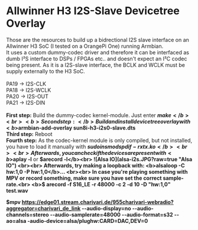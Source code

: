 # Allwinner H3 I2S-Slave Devicetree Overlay
Those are the resources to build up a bidrectional I2S slave interface on an Allwinner H3 SoC (I tested on a OrangePi One) running Armbian. <br>
It uses a custom dummy-codec driver and therefore it can be interfaced as dumb I²S interface to DSPs / FPGAs etc.. and doesn't expect an I²C codec being present. As it is a I2S-slave interface, the BCLK and WCLK must be supply externally to the H3 SoC.<br><br>
PA19 -> I2S-CLK<br>
PA18 -> I2S-WCLK<br>
PA20 -> I2S-OUT<br>
PA21 -> I2S-DIN
<br><br>
<b>First step:</b> Build the dummy-codec kernel-module. Just enter <b>$make</b> <br>
<b>Second step:</b> Build and install devicetree overlay with  <b>$armbian-add-overlay sun8i-h3-i2s0-slave.dts</b><br>
<b>Third step:</b> Reboot<br>
<b>Fourth step:</b> As the codec-kernel module is only compiled, but not installed, you have to load it manually with <b>$sudo insmod spdif-rxtx.ko</b><br><br>
Afterwards, you can check if the devices are present with <b>$aplay -l</b> or <b>$arecord -l</b><br>
![Alsa IO](alsa-i2s.JPG?raw=true "Alsa IO")
<br><br>
Afterwards, try making a loopback with: <b>alsaloop -C hw:1,0 -P hw:1,0</b>...
<br><br>
In case you're playing something with MPV or record something, make sure you have set the correct sample-rate.<br>
<b>$ arecord -f S16_LE -r 48000 -c 2 -d 10 -D "hw:1,0" test.wav</b><br>

<b>$mpv https://edge01.stream.charivari.de/955charivari-webradio?aggregator=charivari_de_link --audio-display=no --audio-channels=stereo --audio-samplerate=48000 --audio-format=s32 --ao=alsa -audio-device=alsa/plughw:CARD=DAC,DEV=0</b>
